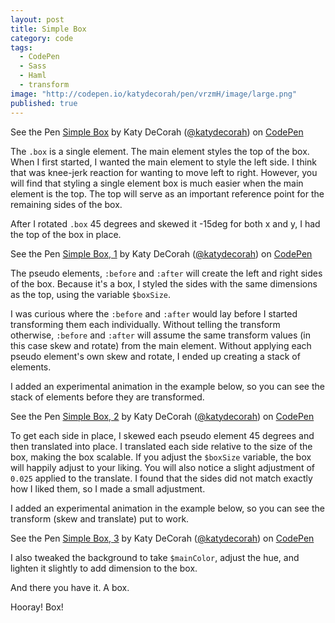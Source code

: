 ```yaml
---
layout: post
title: Simple Box
category: code
tags: 
  - CodePen
  - Sass
  - Haml
  - transform
image: "http://codepen.io/katydecorah/pen/vrzmH/image/large.png"
published: true
---
```


<p data-height="350" data-theme-id="97" data-slug-hash="vrzmH" data-user="katydecorah" data-default-tab="result" class='codepen'>See the Pen <a href='http://codepen.io/katydecorah/pen/vrzmH'>Simple Box</a> by Katy DeCorah (<a href='http://codepen.io/katydecorah'>@katydecorah</a>) on <a href='http://codepen.io'>CodePen</a></p>

The `.box` is a single element. The main element styles the top of the box. When I first started, I wanted the main element to style the left side. I think that was knee-jerk reaction for wanting to move left to right. However, you will find that styling a single element box is much easier when the main element is the top. The top will serve as an important reference point for the remaining sides of the box.

After I rotated `.box` 45 degrees and skewed it -15deg for both x and y, I had the top of the box in place.

<p data-height="270" data-theme-id="97" data-slug-hash="8707388727c57ea3ff8ce3bc42af5f56" data-user="katydecorah" data-default-tab="result" class='codepen'>See the Pen <a href='http://codepen.io/katydecorah/pen/8707388727c57ea3ff8ce3bc42af5f56'>Simple Box, 1</a> by Katy DeCorah (<a href='http://codepen.io/katydecorah'>@katydecorah</a>) on <a href='http://codepen.io'>CodePen</a></p>

The pseudo elements, `:before` and `:after` will create the left and right sides of the box. Because it's a box, I styled the sides with the same dimensions as the top, using the variable `$boxSize`.
 
I was curious where the `:before` and `:after` would lay before I started transforming them each individually. Without telling the transform otherwise, `:before` and `:after` will assume the same transform values (in this case skew and rotate) from the main element. Without applying each pseudo element's own skew and rotate, I ended up creating a stack of elements.

I added an experimental animation in the example below, so you can see the stack of elements before they are transformed.

<p data-height="270" data-theme-id="97" data-slug-hash="1ef155d2126eb89a515ed9873dc1b722" data-user="katydecorah" data-default-tab="result" class='codepen'>See the Pen <a href='http://codepen.io/katydecorah/pen/1ef155d2126eb89a515ed9873dc1b722'>Simple Box, 2</a> by Katy DeCorah (<a href='http://codepen.io/katydecorah'>@katydecorah</a>) on <a href='http://codepen.io'>CodePen</a></p>

To get each side in place, I skewed each pseudo element 45 degrees and then translated into place. I translated each side relative to the size of the box, making the box scalable. If you adjust the `$boxSize` variable, the box will happily adjust to your liking. You will also notice a slight adjustment of `0.025` applied to the translate. I found that the sides did not match exactly how I liked them, so I made a small adjustment.

I added an experimental animation in the example below, so you can see the transform (skew and translate) put to work.

<p data-height="270" data-theme-id="97" data-slug-hash="c363cbddcd4e63bf4b3940b4f8b68fc8" data-user="katydecorah" data-default-tab="result" class='codepen'>See the Pen <a href='http://codepen.io/katydecorah/pen/c363cbddcd4e63bf4b3940b4f8b68fc8'>Simple Box, 3</a> by Katy DeCorah (<a href='http://codepen.io/katydecorah'>@katydecorah</a>) on <a href='http://codepen.io'>CodePen</a></p>

I also tweaked the background to take `$mainColor`, adjust the hue, and lighten it slightly to add dimension to the box. 

And there you have it. A box.

Hooray! Box!